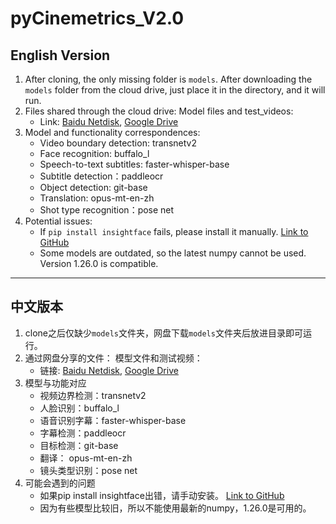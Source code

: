 # pyCinemetrics_V2.0

## English Version

1. After cloning, the only missing folder is `models`. After downloading the `models` folder from the cloud drive, just place it in the directory, and it will run.
2. Files shared through the cloud drive: 
    Model files and test_videos:
   - Link: [Baidu Netdisk](https://pan.baidu.com/s/1GMlOYvglimvSoIcIowuM0A?pwd=1234), [Google Drive](https://drive.google.com/drive/folders/1ho48Bx6KF-fZewnwBpoHmdI5F1XCY6Xm?usp=sharing)  
3. Model and functionality correspondences:
    - Video boundary detection: transnetv2
    - Face recognition: buffalo_l
    - Speech-to-text subtitles: faster-whisper-base
    - Subtitle detection：paddleocr
    - Object detection: git-base
    - Translation: opus-mt-en-zh
    - Shot type recognition：pose net
4. Potential issues:
    - If `pip install insightface` fails, please install it manually. [Link to GitHub](https://github.com/Gourieff/Assets/tree/main/Insightface)
    - Some models are outdated, so the latest numpy cannot be used. Version 1.26.0 is compatible.

---

## 中文版本

1. clone之后仅缺少`models`文件夹，网盘下载`models`文件夹后放进目录即可运行。
2. 通过网盘分享的文件：
    模型文件和测试视频：
   - 链接: [Baidu Netdisk](https://pan.baidu.com/s/1GMlOYvglimvSoIcIowuM0A?pwd=1234), [Google Drive](https://drive.google.com/drive/folders/1ho48Bx6KF-fZewnwBpoHmdI5F1XCY6Xm?usp=sharing)  
3. 模型与功能对应
    - 视频边界检测：transnetv2
    - 人脸识别：buffalo_l
    - 语音识别字幕：faster-whisper-base
    - 字幕检测：paddleocr
    - 目标检测：git-base
    - 翻译： opus-mt-en-zh
    - 镜头类型识别：pose net
4. 可能会遇到的问题
    - 如果pip install insightface出错，请手动安装。 [Link to GitHub](https://github.com/Gourieff/Assets/tree/main/Insightface)
    - 因为有些模型比较旧，所以不能使用最新的numpy，1.26.0是可用的。

